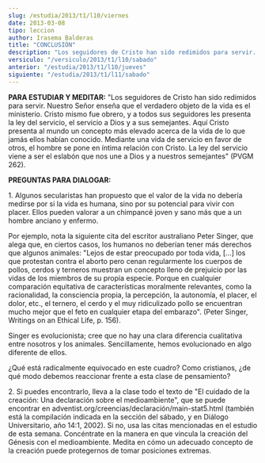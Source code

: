 ```yaml
---
slug: /estudia/2013/t1/l10/viernes
date: 2013-03-08
tipo: leccion
author: Irasema Balderas
title: "CONCLUSIÓN"
description: "Los seguidores de Cristo han sido redimidos para servir. Nuestro Señor enseña que el verdadero objeto de la vida es el ministerio. Cristo mismo fue obrero, y a todos sus seguidores les presenta la ley del servicio, el servicio a Dios y a sus semejantes. Aquí Cristo presenta al mundo un concepto más elevado acerca de la vida de lo que jamás ellos habían conocido. Mediante"
versiculo: "/versiculo/2013/t1/l10/sabado"
anterior: "/estudia/2013/t1/l10/jueves"
siguiente: "/estudia/2013/t1/l11/sabado"
---
```


**PARA ESTUDIAR Y MEDITAR:** "Los seguidores de Cristo han sido redimidos para servir. Nuestro Señor enseña que el verdadero objeto de la vida es el ministerio. Cristo mismo fue obrero, y a todos sus seguidores les presenta la ley del servicio, el servicio a Dios y a sus semejantes. Aquí Cristo presenta al mundo un concepto más elevado acerca de la vida de lo que jamás ellos habían conocido. Mediante una vida de servicio en favor de otros, el hombre se pone en íntima relación con Cristo. La ley del servicio viene a ser el eslabón que nos une a Dios y a nuestros semejantes" (PVGM 262).

**PREGUNTAS PARA DIALOGAR:**

1\. Algunos secularistas han propuesto que el valor de la vida no debería medirse por si la vida es humana, sino por su potencial para vivir con placer. Ellos pueden valorar a un chimpancé joven y sano más que a un hombre anciano y enfermo.

Por ejemplo, nota la siguiente cita del escritor australiano Peter Singer, que alega que, en ciertos casos, los humanos no deberían tener más derechos que algunos animales: "Lejos de estar preocupado por toda vida, [...] los que protestan contra el aborto pero cenan regularmente los cuerpos de pollos, cerdos y terneros muestran un concepto lleno de prejuicio por las vidas de los miembros de su propia especie. Porque en cualquier comparación equitativa de características moralmente relevantes, como la racionalidad, la consciencia propia, la percepción, la autonomía, el placer, el dolor, etc., el ternero, el cerdo y el muy ridiculizado pollo se encuentran mucho mejor que el feto en cualquier etapa del embarazo". (Peter Singer, Writings on an Ethical Life, p. 156).

Singer es evolucionista; cree que no hay una clara diferencia cualitativa entre nosotros y los animales. Sencillamente, hemos evolucionado en algo diferente de ellos.

¿Qué está radicalmente equivocado en este cuadro? Como cristianos, ¿de qué modo debemos reaccionar frente a esta clase de pensamiento?

2\. Si puedes encontrarlo, lleva a la clase todo el texto de "El cuidado de la creación: Una declaración sobre el medioambiente", que se puede encontrar en adventist.org/creencias/declaración/main-stat5.html (también está la compilación indicada en la sección del sábado, y en Diálogo Universitario, año 14:1, 2002). Si no, usa las citas mencionadas en el estudio de esta semana. Concéntrate en la manera en que vincula la creación del Génesis con el medioambiente. Medita en cómo un adecuado concepto de la creación puede protegernos de tomar posiciones extremas.
